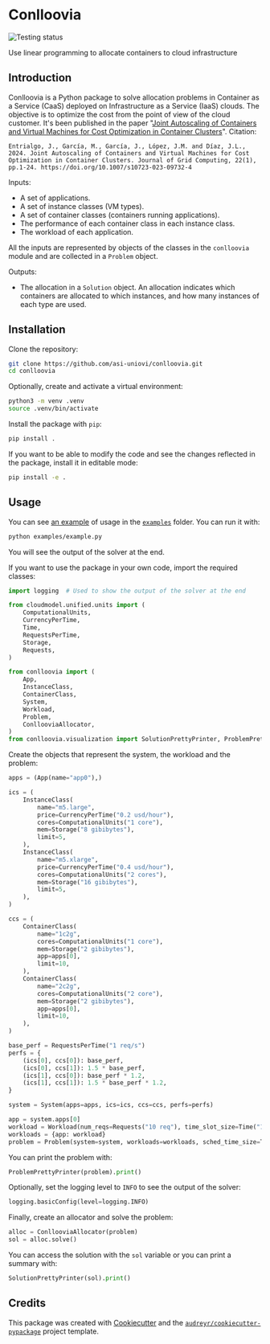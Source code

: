 Conlloovia
==========

![Testing status](https://github.com/asi-uniovi/conlloovia/actions/workflows/tests.yaml/badge.svg)

Use linear programming to allocate containers to cloud infrastructure

Introduction
------------

Conlloovia is a Python package to solve allocation problems in Container as a
Service (CaaS) deployed on Infrastructure as a Service (IaaS) clouds. The
objective is to optimize the cost from the point of view of the cloud customer.
It's been published in the paper "[Joint Autoscaling of Containers and Virtual
Machines for Cost Optimization in Container
Clusters](https://link.springer.com/article/10.1007/s10723-023-09732-4)".
Citation:

    Entrialgo, J., García, M., García, J., López, J.M. and Díaz, J.L., 2024. Joint Autoscaling of Containers and Virtual Machines for Cost Optimization in Container Clusters. Journal of Grid Computing, 22(1), pp.1-24. https://doi.org/10.1007/s10723-023-09732-4

Inputs:

- A set of applications.
- A set of instance classes (VM types).
- A set of container classes (containers running applications).
- The performance of each container class in each instance class.
- The workload of each application.

All the inputs are represented by objects of the classes in the `conlloovia`
module and are collected in a `Problem` object.

Outputs:

- The allocation in a `Solution` object. An allocation indicates which
  containers are allocated to which instances, and how many instances of each
  type are used.

Installation
------------

Clone the repository:

```bash
git clone https://github.com/asi-uniovi/conlloovia.git
cd conlloovia
```

Optionally, create and activate a virtual environment:

```bash
python3 -m venv .venv
source .venv/bin/activate
```

Install the package with `pip`:

```bash
pip install .
```

If you want to be able to modify the code and see the changes reflected in the
package, install it in editable mode:

```bash
pip install -e .
```

Usage
-----

You can see [an example](examples/example1.py) of usage in the
[`examples`](examples) folder. You can run it with:

```bash
python examples/example.py
```

You will see the output of the solver at the end.

If you want to use the package in your own code, import the required classes:

```python
import logging  # Used to show the output of the solver at the end

from cloudmodel.unified.units import (
    ComputationalUnits,
    CurrencyPerTime,
    Time,
    RequestsPerTime,
    Storage,
    Requests,
)

from conlloovia import (
    App,
    InstanceClass,
    ContainerClass,
    System,
    Workload,
    Problem,
    ConllooviaAllocator,
)
from conlloovia.visualization import SolutionPrettyPrinter, ProblemPrettyPrinter
```

Create the objects that represent the system, the workload and the problem:

```python
apps = (App(name="app0"),)

ics = (
    InstanceClass(
        name="m5.large",
        price=CurrencyPerTime("0.2 usd/hour"),
        cores=ComputationalUnits("1 core"),
        mem=Storage("8 gibibytes"),
        limit=5,
    ),
    InstanceClass(
        name="m5.xlarge",
        price=CurrencyPerTime("0.4 usd/hour"),
        cores=ComputationalUnits("2 cores"),
        mem=Storage("16 gibibytes"),
        limit=5,
    ),
)

ccs = (
    ContainerClass(
        name="1c2g",
        cores=ComputationalUnits("1 core"),
        mem=Storage("2 gibibytes"),
        app=apps[0],
        limit=10,
    ),
    ContainerClass(
        name="2c2g",
        cores=ComputationalUnits("2 core"),
        mem=Storage("2 gibibytes"),
        app=apps[0],
        limit=10,
    ),
)

base_perf = RequestsPerTime("1 req/s")
perfs = {
    (ics[0], ccs[0]): base_perf,
    (ics[0], ccs[1]): 1.5 * base_perf,
    (ics[1], ccs[0]): base_perf * 1.2,
    (ics[1], ccs[1]): 1.5 * base_perf * 1.2,
}

system = System(apps=apps, ics=ics, ccs=ccs, perfs=perfs)

app = system.apps[0]
workload = Workload(num_reqs=Requests("10 req"), time_slot_size=Time("1 s"), app=app)
workloads = {app: workload}
problem = Problem(system=system, workloads=workloads, sched_time_size=Time("1 s"))
```

You can print the problem with:

```python
ProblemPrettyPrinter(problem).print()
```

Optionally, set the logging level to `INFO` to see the output of the solver:

```python
logging.basicConfig(level=logging.INFO)
```

Finally, create an allocator and solve the problem:

```python
alloc = ConllooviaAllocator(problem)
sol = alloc.solve()
```

You can access the solution with the `sol` variable or you can print a summary
with:

```python
SolutionPrettyPrinter(sol).print()
```

Credits
-------

This package was created with
[Cookiecutter](https://github.com/audreyr/cookiecutter) and the
[`audreyr/cookiecutter-pypackage`](https://github.com/audreyr/cookiecutter-pypackage)
project template.
